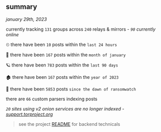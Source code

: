 
## summary
_january 29th, 2023_

currently tracking `131` groups across `240` relays & mirrors - _`90` currently online_

⏲ there have been `10` posts within the `last 24 hours`

🦈 there have been `167` posts within the `month of january`

🪐 there have been `783` posts within the `last 90 days`

🏚 there have been `167` posts within the `year of 2023`

🦕 there have been `5853` posts `since the dawn of ransomwatch`

there are `66` custom parsers indexing posts

_`20` sites using v2 onion services are no longer indexed - [support.torproject.org](https://support.torproject.org/onionservices/v2-deprecation/)_

> see the project [README](https://github.com/joshhighet/ransomwatch#ransomwatch--) for backend technicals
